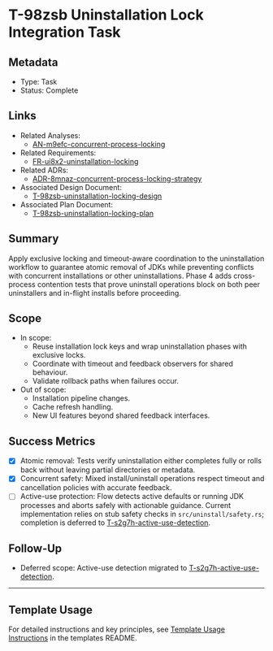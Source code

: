 # T-98zsb Uninstallation Lock Integration Task

## Metadata

- Type: Task
- Status: Complete
  <!-- Draft: Under discussion | In Progress: Actively working | Complete: Code complete | Cancelled: Work intentionally halted -->

## Links

- Related Analyses:
  - [AN-m9efc-concurrent-process-locking](../../analysis/AN-m9efc-concurrent-process-locking.md)
- Related Requirements:
  - [FR-ui8x2-uninstallation-locking](../../requirements/FR-ui8x2-uninstallation-locking.md)
- Related ADRs:
  - [ADR-8mnaz-concurrent-process-locking-strategy](../../adr/ADR-8mnaz-concurrent-process-locking-strategy.md)
- Associated Design Document:
  - [T-98zsb-uninstallation-locking-design](./design.md)
- Associated Plan Document:
  - [T-98zsb-uninstallation-locking-plan](./plan.md)

## Summary

Apply exclusive locking and timeout-aware coordination to the uninstallation workflow to guarantee atomic removal of JDKs while preventing conflicts with concurrent installations or other uninstallations. Phase 4 adds cross-process contention tests that prove uninstall operations block on both peer uninstallers and in-flight installs before proceeding.

## Scope

- In scope:
  - Reuse installation lock keys and wrap uninstallation phases with exclusive locks.
  - Coordinate with timeout and feedback observers for shared behaviour.
  - Validate rollback paths when failures occur.
- Out of scope:
  - Installation pipeline changes.
  - Cache refresh handling.
  - New UI features beyond shared feedback interfaces.

## Success Metrics

- [x] Atomic removal: Tests verify uninstallation either completes fully or rolls back without leaving partial directories or metadata.
- [x] Concurrent safety: Mixed install/uninstall operations respect timeout and cancellation policies with accurate feedback.
- [ ] Active-use protection: Flow detects active defaults or running JDK processes and aborts safely with actionable guidance. Current implementation relies on stub safety checks in `src/uninstall/safety.rs`; completion is deferred to [T-s2g7h-active-use-detection](../T-s2g7h-active-use-detection/README.md).

## Follow-Up

- Deferred scope: Active-use detection migrated to [T-s2g7h-active-use-detection](../T-s2g7h-active-use-detection/README.md).

---

## Template Usage

For detailed instructions and key principles, see [Template Usage Instructions](../../templates/README.md#task-template-taskmd) in the templates README.
